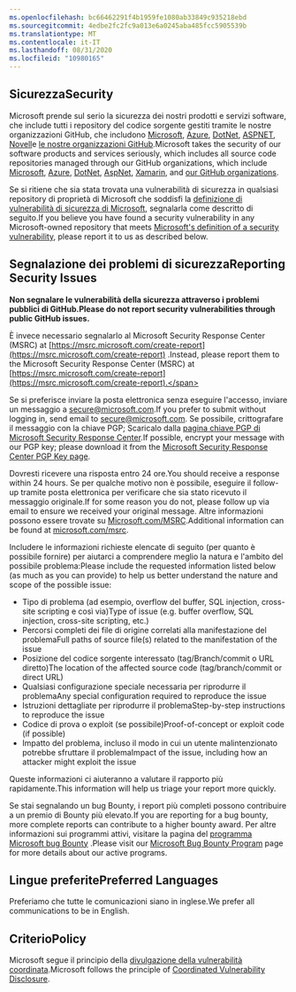 ```yaml
---
ms.openlocfilehash: bc66462291f4b1959fe1080ab33849c935218ebd
ms.sourcegitcommit: 4edbe2fc2fc9a013e6a0245aba485fcc5905539b
ms.translationtype: MT
ms.contentlocale: it-IT
ms.lasthandoff: 08/31/2020
ms.locfileid: "10980165"
---
```

<!-- BEGIN MICROSOFT SECURITY.MD V0.0.5 BLOCK -->

## <span data-ttu-id="cdb92-101">Sicurezza</span><span class="sxs-lookup"><span data-stu-id="cdb92-101">Security</span></span>

<span data-ttu-id="cdb92-102">Microsoft prende sul serio la sicurezza dei nostri prodotti e servizi software, che include tutti i repository del codice sorgente gestiti tramite le nostre organizzazioni GitHub, che includono [Microsoft](https://github.com/Microsoft), [Azure](https://github.com/Azure), [DotNet](https://github.com/dotnet), [ASPNET](https://github.com/aspnet), [Novell](https://github.com/xamarin)e [le nostre organizzazioni GitHub](https://opensource.microsoft.com/).</span><span class="sxs-lookup"><span data-stu-id="cdb92-102">Microsoft takes the security of our software products and services seriously, which includes all source code repositories managed through our GitHub organizations, which include [Microsoft](https://github.com/Microsoft), [Azure](https://github.com/Azure), [DotNet](https://github.com/dotnet), [AspNet](https://github.com/aspnet), [Xamarin](https://github.com/xamarin), and [our GitHub organizations](https://opensource.microsoft.com/).</span></span>

<span data-ttu-id="cdb92-103">Se si ritiene che sia stata trovata una vulnerabilità di sicurezza in qualsiasi repository di proprietà di Microsoft che soddisfi la [definizione di vulnerabilità di sicurezza di Microsoft](https://docs.microsoft.com/en-us/previous-versions/tn-archive/cc751383(v=technet.10)), segnalarla come descritto di seguito.</span><span class="sxs-lookup"><span data-stu-id="cdb92-103">If you believe you have found a security vulnerability in any Microsoft-owned repository that meets [Microsoft's definition of a security vulnerability](https://docs.microsoft.com/en-us/previous-versions/tn-archive/cc751383(v=technet.10)), please report it to us as described below.</span></span>

## <span data-ttu-id="cdb92-104">Segnalazione dei problemi di sicurezza</span><span class="sxs-lookup"><span data-stu-id="cdb92-104">Reporting Security Issues</span></span>

**<span data-ttu-id="cdb92-105">Non segnalare le vulnerabilità della sicurezza attraverso i problemi pubblici di GitHub.</span><span class="sxs-lookup"><span data-stu-id="cdb92-105">Please do not report security vulnerabilities through public GitHub issues.</span></span>**

<span data-ttu-id="cdb92-106">È invece necessario segnalarlo al Microsoft Security Response Center (MSRC) at [https://msrc.microsoft.com/create-report](https://msrc.microsoft.com/create-report) .</span><span class="sxs-lookup"><span data-stu-id="cdb92-106">Instead, please report them to the Microsoft Security Response Center (MSRC) at [https://msrc.microsoft.com/create-report](https://msrc.microsoft.com/create-report).</span></span>

<span data-ttu-id="cdb92-107">Se si preferisce inviare la posta elettronica senza eseguire l'accesso, inviare un messaggio a [secure@microsoft.com](mailto:secure@microsoft.com).</span><span class="sxs-lookup"><span data-stu-id="cdb92-107">If you prefer to submit without logging in, send email to [secure@microsoft.com](mailto:secure@microsoft.com).</span></span>  <span data-ttu-id="cdb92-108">Se possibile, crittografare il messaggio con la chiave PGP; Scaricalo dalla [pagina chiave PGP di Microsoft Security Response Center](https://www.microsoft.com/en-us/msrc/pgp-key-msrc).</span><span class="sxs-lookup"><span data-stu-id="cdb92-108">If possible, encrypt your message with our PGP key; please download it from the [Microsoft Security Response Center PGP Key page](https://www.microsoft.com/en-us/msrc/pgp-key-msrc).</span></span>

<span data-ttu-id="cdb92-109">Dovresti ricevere una risposta entro 24 ore.</span><span class="sxs-lookup"><span data-stu-id="cdb92-109">You should receive a response within 24 hours.</span></span> <span data-ttu-id="cdb92-110">Se per qualche motivo non è possibile, eseguire il follow-up tramite posta elettronica per verificare che sia stato ricevuto il messaggio originale.</span><span class="sxs-lookup"><span data-stu-id="cdb92-110">If for some reason you do not, please follow up via email to ensure we received your original message.</span></span> <span data-ttu-id="cdb92-111">Altre informazioni possono essere trovate su [Microsoft.com/MSRC](https://www.microsoft.com/msrc).</span><span class="sxs-lookup"><span data-stu-id="cdb92-111">Additional information can be found at [microsoft.com/msrc](https://www.microsoft.com/msrc).</span></span> 

<span data-ttu-id="cdb92-112">Includere le informazioni richieste elencate di seguito (per quanto è possibile fornire) per aiutarci a comprendere meglio la natura e l'ambito del possibile problema:</span><span class="sxs-lookup"><span data-stu-id="cdb92-112">Please include the requested information listed below (as much as you can provide) to help us better understand the nature and scope of the possible issue:</span></span>

  * <span data-ttu-id="cdb92-113">Tipo di problema (ad esempio, overflow del buffer, SQL injection, cross-site scripting e così via)</span><span class="sxs-lookup"><span data-stu-id="cdb92-113">Type of issue (e.g. buffer overflow, SQL injection, cross-site scripting, etc.)</span></span>
  * <span data-ttu-id="cdb92-114">Percorsi completi dei file di origine correlati alla manifestazione del problema</span><span class="sxs-lookup"><span data-stu-id="cdb92-114">Full paths of source file(s) related to the manifestation of the issue</span></span>
  * <span data-ttu-id="cdb92-115">Posizione del codice sorgente interessato (tag/Branch/commit o URL diretto)</span><span class="sxs-lookup"><span data-stu-id="cdb92-115">The location of the affected source code (tag/branch/commit or direct URL)</span></span>
  * <span data-ttu-id="cdb92-116">Qualsiasi configurazione speciale necessaria per riprodurre il problema</span><span class="sxs-lookup"><span data-stu-id="cdb92-116">Any special configuration required to reproduce the issue</span></span>
  * <span data-ttu-id="cdb92-117">Istruzioni dettagliate per riprodurre il problema</span><span class="sxs-lookup"><span data-stu-id="cdb92-117">Step-by-step instructions to reproduce the issue</span></span>
  * <span data-ttu-id="cdb92-118">Codice di prova o exploit (se possibile)</span><span class="sxs-lookup"><span data-stu-id="cdb92-118">Proof-of-concept or exploit code (if possible)</span></span>
  * <span data-ttu-id="cdb92-119">Impatto del problema, incluso il modo in cui un utente malintenzionato potrebbe sfruttare il problema</span><span class="sxs-lookup"><span data-stu-id="cdb92-119">Impact of the issue, including how an attacker might exploit the issue</span></span>

<span data-ttu-id="cdb92-120">Queste informazioni ci aiuteranno a valutare il rapporto più rapidamente.</span><span class="sxs-lookup"><span data-stu-id="cdb92-120">This information will help us triage your report more quickly.</span></span>

<span data-ttu-id="cdb92-121">Se stai segnalando un bug Bounty, i report più completi possono contribuire a un premio di Bounty più elevato.</span><span class="sxs-lookup"><span data-stu-id="cdb92-121">If you are reporting for a bug bounty, more complete reports can contribute to a higher bounty award.</span></span> <span data-ttu-id="cdb92-122">Per altre informazioni sui programmi attivi, visitare la pagina del [programma Microsoft bug Bounty](https://microsoft.com/msrc/bounty) .</span><span class="sxs-lookup"><span data-stu-id="cdb92-122">Please visit our [Microsoft Bug Bounty Program](https://microsoft.com/msrc/bounty) page for more details about our active programs.</span></span>

## <span data-ttu-id="cdb92-123">Lingue preferite</span><span class="sxs-lookup"><span data-stu-id="cdb92-123">Preferred Languages</span></span>

<span data-ttu-id="cdb92-124">Preferiamo che tutte le comunicazioni siano in inglese.</span><span class="sxs-lookup"><span data-stu-id="cdb92-124">We prefer all communications to be in English.</span></span>

## <span data-ttu-id="cdb92-125">Criterio</span><span class="sxs-lookup"><span data-stu-id="cdb92-125">Policy</span></span>

<span data-ttu-id="cdb92-126">Microsoft segue il principio della [divulgazione della vulnerabilità coordinata](https://www.microsoft.com/en-us/msrc/cvd).</span><span class="sxs-lookup"><span data-stu-id="cdb92-126">Microsoft follows the principle of [Coordinated Vulnerability Disclosure](https://www.microsoft.com/en-us/msrc/cvd).</span></span>

<!-- END MICROSOFT SECURITY.MD BLOCK -->